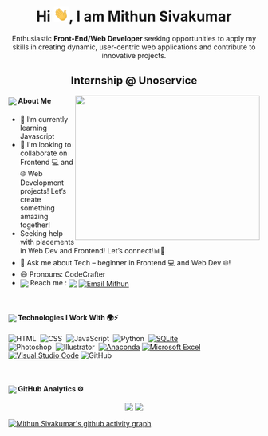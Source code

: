 <h1 align="center">Hi <img src="https://raw.githubusercontent.com/KevinPatel04/KevinPatel04/master/Hi.gif" width="30px">, I am Mithun Sivakumar </h1>
<p align="center" width="150px">Enthusiastic <b>Front-End/Web Developer</b> seeking opportunities to apply my skills in creating dynamic, user-centric web applications and contribute to innovative projects.</p>
<h2 align="center">Internship @ Unoservice</h2>

<img align="right" width="370" height="290" src="https://camo.githubusercontent.com/2366b34bb903c09617990fb5fff4622f3e941349e846ddb7e73df872a9d21233/68747470733a2f2f63646e2e6472696262626c652e636f6d2f75736572732f3733303730332f73637265656e73686f74732f363538313234332f6176656e746f2e676966">

<h4 id="--About-me"><img src="https://c.tenor.com/NCRHhqkXrJYAAAAi/programmers-go-internet.gif" width="15" align="center"> About Me</h4>
                                                 
- 🌱 I’m currently learning Javascript
- 🌟 I'm looking to collaborate on Frontend 💻 and 🌐 Web Development projects! Let’s create something amazing together!
- Seeking help with placements in Web Dev and Frontend! Let’s connect!📊🚀
- 💬 Ask me about Tech – beginner in Frontend 💻 and Web Dev 🌐!
- 😄 Pronouns: CodeCrafter
- <img src="https://media.giphy.com/media/LnQjpWaON8nhr21vNW/giphy.gif" width="18" align="center">  Reach me : [<img src="https://img.shields.io/badge/-Mithun%20Sivakumar%20-0077B5?style=flat&amp;logo=Linkedin&amp;logoColor=white" align="center">](https://www.linkedin.com/in/mithunsivakumar-s17/)
<a href="mailto:mithunsivakumar17@gmail.com"><img src="https://img.shields.io/badge/-mithunsivakumar17@gmail.com-D14836?style=flat&logo=Gmail&logoColor=white" alt="Email Mithun" align="center"/></a>

<br><h4 id="-skills"><img src="https://media2.giphy.com/media/QssGEmpkyEOhBCb7e1/giphy.gif?cid=ecf05e47a0n3gi1bfqntqmob8g9aid1oyj2wr3ds3mg700bl&amp;rid=giphy.gif" width="25" align="center"> Technologies I Work With 🌍⚡</h4>
<p>
  <img src="https://img.shields.io/badge/-HTML-05122A?style=flat&amp;logo=HTML5" alt="HTML">&nbsp;
  <img src="https://img.shields.io/badge/-CSS-05122A?style=flat&amp;logo=CSS3&amp;logoColor=1572B6" alt="CSS">&nbsp;
  <img src="https://img.shields.io/badge/-JavaScript-05122A?style=flat&amp;logo=javascript" alt="JavaScript">&nbsp;
  <img src="https://img.shields.io/badge/-Python-05122A?style=flat&amp;logo=python" alt="Python">&nbsp;
  <a href="https://www.sqlite.org/" target="_blank"> <img alt="SQLite" src="https://img.shields.io/badge/SQLite-%2307405e.svg?logo=sqlite&amp;logoColor=white"></a><br>
  <img src="https://img.shields.io/badge/-Photoshop-05122A?style=flat&amp;logo=adobe-photoshop" alt="Photoshop">&nbsp;
  <img src="https://img.shields.io/badge/-Illustrator-05122A?style=flat&amp;logo=adobe-illustrator" alt="Illustrator">&nbsp;
  <a href="https://www.anaconda.com" target="_blank"><img alt="Anaconda" src="https://img.shields.io/badge/Anaconda-%2344A833.svg?logo=anaconda&amp;logoColor=white"></a>
  <a href="https://www.microsoft.com/en-us/microsoft-365/excel" target="_blank"><img alt="Microsoft Excel" src="https://img.shields.io/badge/Microsoft_Excel-217346?logo=microsoft-excel&amp;logoColor=white"></a> <br>
  <a href="https://code.visualstudio.com/" target="_blank"> <img alt="Visual Studio Code" src="https://img.shields.io/badge/Visual%20Studio%20Code-0078d7.svg?logo=visual-studio-code&amp;logoColor=white"></a>
  <img src="https://img.shields.io/badge/-GitHub-05122A?style=flat&amp;logo=github" alt="GitHub">&nbsp;
</p>

<br><h4 id="--competitive-programming"><img src="https://media.giphy.com/media/iY8CRBdQXODJSCERIr/giphy.gif" width="25" align="center"> GitHub Analytics ⚙️ &nbsp;</h4>

<p align="center">
  <img src="https://github-readme-stats-eight-theta.vercel.app/api?username=MITHUN-17&show_icons=true&theme=algolia&include_all_commits=true&count_private=true" width="47%" />
  <img src="https://github-readme-stats-eight-theta.vercel.app/api/top-langs/?username=MITHUN-17&layout=compact&langs_count=8&theme=algolia" width="47%" />
</p>

[![Mithun Sivakumar's github activity graph](https://github-readme-activity-graph.vercel.app/graph?username=MITHUN-17&bg_color=000000&color=52d200&line=00adfe&point=52d200&area=true&hide_border=true)](https://github.com/ashutosh00710/github-readme-activity-graph)
